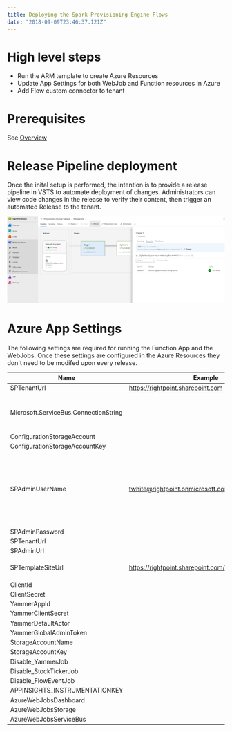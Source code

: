 ```yaml
---
title: Deploying the Spark Provisioning Engine Flows
date: "2018-09-09T23:46:37.121Z"
---
```


# High level steps

* Run the ARM template to create Azure Resources
* Update App Settings for both WebJob and Function resources in Azure
* Add Flow custom connector to tenant
  
# Prerequisites
See [Overview](/overview)


# Release Pipeline deployment
Once the inital setup is performed, the intention is to provide a release pipeline in VSTS to automate deployment of changes. Administrators can view code changes in the release to verify their content, then trigger an automated Release to the tenant.

![release](release.png)

# Azure App Settings
The following settings are required for running the Function App and the WebJobs. Once these settings are configured in the Azure Resources they don't need to be modifed upon every release.

| Name | Example | Remark |
| ------ | ------ | ----- |
| SPTenantUrl | https://rightpoint.sharepoint.com
| Microsoft.ServiceBus.ConnectionString | | Connection string for Azure Service Bus
| ConfigurationStorageAccount |
| ConfigurationStorageAccountKey |
| SPAdminUserName | twhite@rightpoint.onmicrosoft.com | A user account email, DOES NOT have to be a SharePoint Online tenant admin. |
| SPAdminPassword | |
| SPTenantUrl | |
| SPAdminUrl | |
| SPTemplateSiteUrl | https://rightpoint.sharepoint.com/sites/pagetemplates | See [Templates Site](/templatessite)
| ClientId | |
| ClientSecret | |
| YammerAppId  | |
| YammerClientSecret | |
| YammerDefaultActor | |
| YammerGlobalAdminToken | |
| StorageAccountName | |
| StorageAccountKey | |
| Disable_YammerJob | |
| Disable_StockTickerJob | |
| Disable_FlowEventJob | |
| APPINSIGHTS_INSTRUMENTATIONKEY | |
| AzureWebJobsDashboard | |
| AzureWebJobsStorage | |
| AzureWebJobsServiceBus | |
